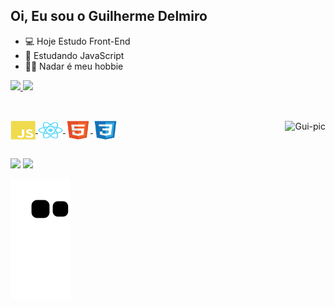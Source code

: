 <h2>Oi, Eu sou o Guilherme Delmiro</h2>

  - 💻 Hoje Estudo Front-End
  - 🎯 Estudando JavaScript
  - 🏊‍♂️ Nadar é meu hobbie

<div>
  <a href="https://github.com/guilhermehub12">
  <img height="180em" src="https://github-readme-stats.vercel.app/api?username=guilhermehub12&layout=compact&show_icons=true&theme=radical">
  <img height="180em" src="https://github-readme-stats.vercel.app/api/top-langs/?username=guilhermehub12&layout=compact&theme=radical">
</div>
  
##
  
<div dir="auto"><br>
  <img align="center" alt="Gui-Js" height="30" width="40" src="https://raw.githubusercontent.com/devicons/devicon/master/icons/javascript/javascript-plain.svg" style="max-width: 100%;">
  <img align="center" alt="Gui-React" height="30" width="40" src="https://raw.githubusercontent.com/devicons/devicon/master/icons/react/react-original.svg" style="max-width: 100%;">
  <img align="center" alt="Gui-HTML" height="30" width="40" src="https://raw.githubusercontent.com/devicons/devicon/master/icons/html5/html5-original.svg" style="max-width: 100%;">
  <img align="center" alt="Gui-CSS" height="30" width="40" src="https://raw.githubusercontent.com/devicons/devicon/master/icons/css3/css3-original.svg" style="max-width: 100%;">  
  <img align="right" alt="Gui-pic" height="150" src="https://picrew.me/shareImg/org/202206/663172_Lw3nLwLq.png" data-canonical-src="https://media.discordapp.net/attachments/639956127056134178/890373478988013628/Publicacoes_Instagram_1_1.png?width=676&amp;height=676" style="max-width: 100%;">
</div>
 
##

  <div>
    <a href="mailto:guilhermedelmiro11@gmail.com" target="_blank"><img src="https://img.shields.io/badge/-Gmail-%23333?style=for-the-badge&amp;logo=gmail&amp;logoColor=white" target="_blank"></a>  
    <a href="https://www.linkedin.com/in/guilhermedelmirowebdeveloper/" target="_blank"><img src="https://img.shields.io/badge/-LinkedIn-%230077B5?style=for-the-badge&amp;logo=linkedin&amp;logoColor=white" target="_blank"></a> 
   </div>
  
 ![Snake Animation](https://github.com/guilhermehub12/guilhermehub12/blob/output/github-contribution-grid-snake.svg)
    
  
